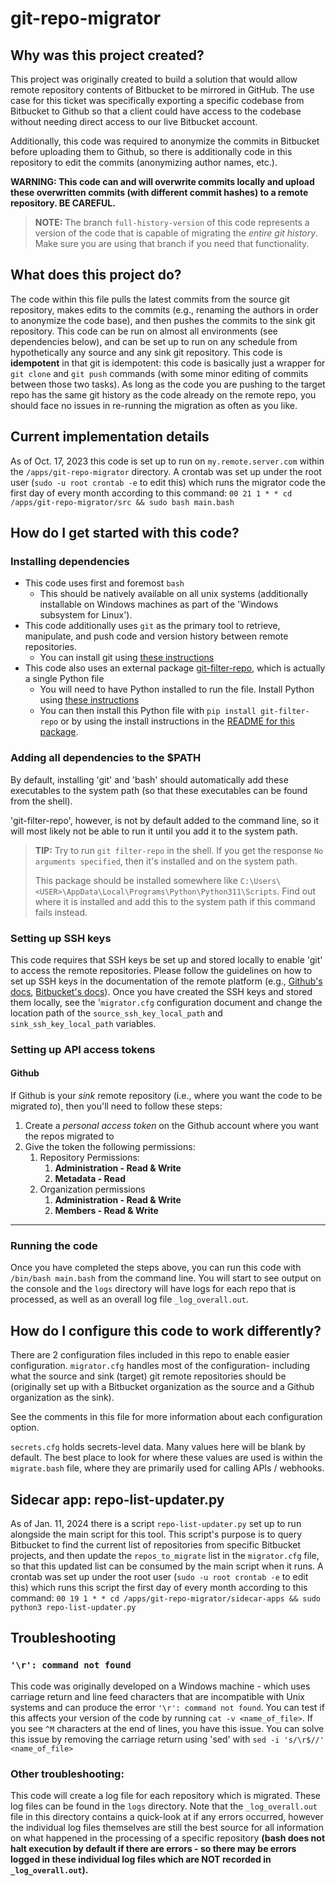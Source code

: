 # git-repo-migrator

## Why was this project created?
This project was originally created to build a solution that would allow remote repository contents of Bitbucket to be mirrored in GitHub.
The use case for this ticket was specifically exporting a specific codebase from Bitbucket to Github so that a client could have access to the codebase without needing direct access to our live Bitbucket account.

Additionally, this code was required to anonymize the commits in Bitbucket before uploading them to Github, so there is additionally code in this repository to edit the commits (anonymizing author names, etc.).

**WARNING: This code can and will overwrite commits locally and upload these overwritten commits (with different commit hashes) to a remote repository. BE CAREFUL.**

> **NOTE:** The branch `full-history-version` of this code represents a version of the code that is capable of migrating the *entire git history*. Make sure you are using that branch if you need that functionality.

## What does this project do?
The code within this file pulls the latest commits from the source git repository, makes edits to the commits (e.g., renaming the authors in order to anonymize the code base), and then pushes the commits to the sink git repository.
This code can be run on almost all environments (see dependencies below), and can be set up to run on any schedule from hypothetically any source and any sink git repository.
This code is **idempotent** in that git is idempotent: this code is basically just a wrapper for `git clone` and `git push` commands (with some minor editing of commits between those two tasks). As long as the code you are pushing to the target repo has the same git history as the code already on the remote repo, you should face no issues in re-running the migration as often as you like.

## Current implementation details
As of Oct. 17, 2023 this code is set up to run on `my.remote.server.com` within the `/apps/git-repo-migrator` directory. A crontab was set up under the root user (`sudo -u root crontab -e` to edit this) which runs the migrator code the first day of every month according to this command: `00 21 1 * * cd /apps/git-repo-migrator/src && sudo bash main.bash`


## How do I get started with this code?

### Installing dependencies
- This code uses first and foremost `bash`
  - This should be natively available on all unix systems (additionally installable on Windows machines as part of the 'Windows subsystem for Linux').
- This code additionally uses `git` as the primary tool to retrieve, manipulate, and push code and version history between remote repositories.
  - You can install git using [these instructions](https://git-scm.com/book/en/v2/Getting-Started-Installing-Git)
- This code also uses an external package [git-filter-repo](https://github.com/newren/git-filter-repo), which is actually a single Python file
  - You will need to have Python installed to run the file. Install Python using [these instructions](https://www.python.org/downloads/)
  - You can then install this Python file with `pip install git-filter-repo` or by using the install instructions in the [README for this package](https://github.com/newren/git-filter-repo#readme).

### Adding all dependencies to the $PATH
By default, installing 'git' and 'bash' should automatically add these executables to the system path (so that these executables can be found from the shell).

'git-filter-repo', however, is not by default added to the command line, so it will most likely not be able to run it until you add it to the system path.
> **TIP:** Try to run `git filter-repo` in the shell. If you get the response `No arguments specified`, then it's installed and on the system path.
>
> This package should be installed somewhere like `C:\Users\<USER>\AppData\Local\Programs\Python\Python311\Scripts`. Find out where it is installed and add this to the system path if this command fails instead.

### Setting up SSH keys
This code requires that SSH keys be set up and stored locally to enable 'git' to access the remote repositories.
Please follow the guidelines on how to set up SSH keys in the documentation of the remote platform (e.g., [Github's docs](https://docs.github.com/en/authentication/connecting-to-github-with-ssh/generating-a-new-ssh-key-and-adding-it-to-the-ssh-agent), [Bitbucket's docs](https://support.atlassian.com/bitbucket-cloud/docs/configure-ssh-and-two-step-verification/)).
Once you have created the SSH keys and stored them locally, see the '`migrator.cfg` configuration document and change the location path of the `source_ssh_key_local_path` and `sink_ssh_key_local_path` variables.

### Setting up API access tokens
#### Github
If Github is your *sink* remote repository (i.e., where you want the code to be migrated *to*), then you'll need to follow these steps:
1. Create a *personal access token* on the Github account where you want the repos migrated to
2. Give the token the following permissions:
   1. Repository Permissions:
      1. **Administration - Read & Write**
      2. **Metadata - Read**
   2. Organization permissions
      1. **Administration - Read & Write**
      2. **Members - Read & Write**

---

### Running the code
Once you have completed the steps above, you can run this code with `/bin/bash main.bash` from the command line. You will start to see output on the console and the `logs` directory will have logs for each repo that is processed, as well as an overall log file `_log_overall.out`.


## How do I configure this code to work differently?
There are 2 configuration files included in this repo to enable easier configuration.
`migrator.cfg` handles most of the configuration- including what the source and sink (target) git remote repositories should be (originally set up with a Bitbucket organization as the source and a Github organization as the sink).

See the comments in this file for more information about each configuration option.

`secrets.cfg` holds secrets-level data. Many values here will be blank by default. The best place to look for where these values are used is within the `migrate.bash` file, where they are primarily used for calling APIs / webhooks.

## Sidecar app: repo-list-updater.py
As of Jan. 11, 2024 there is a script `repo-list-updater.py` set up to run alongside the main script for this tool.
This script's purpose is to query Bitbucket to find the current list of repositories from specific Bitbucket projects, and then update the `repos_to_migrate` list in the `migrator.cfg` file, so that this updated list can be consumed by the main script when it runs.
A crontab was set up under the root user (`sudo -u root crontab -e` to edit this) which runs this script the first day of every month according to this command: `00 19 1 * * cd /apps/git-repo-migrator/sidecar-apps && sudo python3 repo-list-updater.py`

## Troubleshooting

### `'\r': command not found`
This code was originally developed on a Windows machine - which uses carriage return and line feed characters that are incompatible with Unix systems and can produce the error `'\r': command not found`.
You can test if this affects your version of the code by running `cat -v <name_of_file>`. If you see `^M` characters at the end of lines, you have this issue.
You can solve this issue by removing the carriage return using 'sed' with `sed -i 's/\r$//' <name_of_file>`

### Other troubleshooting:
This code will create a log file for each repository which is migrated. These log files can be found in the `logs` directory.
Note that the `_log_overall.out` file in this directory contains a quick-look at if any errors occurred, however the individual log files themselves are still the best source for all information on what happened in the processing of a specific repository **(bash does not halt execution by default if there are errors - so there may be errors logged in these individual log files which are NOT recorded in `_log_overall.out`).**